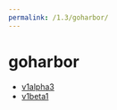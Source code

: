 ```yaml
---
permalink: /1.3/goharbor/
---
```


# goharbor



* [v1alpha3](v1alpha3/index.md)
* [v1beta1](v1beta1/index.md)